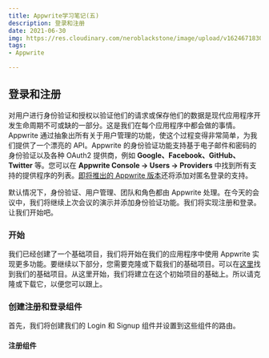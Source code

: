 ```yaml
---
title: Appwrite学习笔记(五)
description: 登录和注册
date: 2021-06-30
img: https://res.cloudinary.com/neroblackstone/image/upload/v1624671830/appwrite_i2voda.webp
tags:
- Appwrite

---
```

## 登录和注册

对用户进行身份验证和授权以验证他们的请求或保存他们的数据是现代应用程序开发生命周期不可或缺的一部分。这是我们在每个应用程序中都会做的事情。Appwrite 通过抽象出所有关于用户管理的功能，使这个过程变得非常简单，为我们提供了一个漂亮的 API。Appwrite 的身份验证功能支持基于电子邮件和密码的身份验证以及各种 OAuth2 提供商，例如 **Google、Facebook、GitHub、Twitter** 等。您可以在 **Appwrite Console -> Users -> Providers** 中找到所有支持的提供程序的列表。[即将推出的 Appwrite 版本](https://dev.to/appwrite/appwrite-0-8-is-coming-soon-and-this-is-what-you-can-expect-35li)还将添加对匿名登录的支持。

默认情况下，身份验证、用户管理、团队和角色都由 Appwrite 处理。在今天的会议中，我们将继续上次会议的演示并添加身份验证功能。我们将实现注册和登录。让我们开始吧。

### 开始

我们已经创建了一个基础项目，我们将开始在我们的应用程序中使用 Appwrite 实现更多功能。要继续以下部分，您需要克隆或下载我们的基础项目。可以在[这里](https://github.com/christyjacob4/30-days-of-appwrite/tree/starter)找到我们的基础项目。从这里开始，我们将建立在这个初始项目的基础上。所以请克隆或下载它，以便您可以跟上。

### 创建注册和登录组件

首先，我们将创建我们的 Login 和 Signup 组件并设置到这些组件的路由。

#### 注册组件